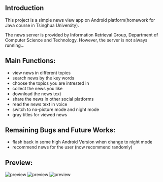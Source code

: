 ## Introduction
This project is a simple news view app on Android platform(homework for Java course in Tsinghua University).

The news server is provided by Information Retrieval Group, Department of Computer Science and Technology. However, the server is not always running...

## Main Functions:
- view news in different topics
- search news by the key words
- choose the topics you are intrested in
- collect the news you like
- download the news text
- share the news in other social platforms
- read the news text in voice
- switch to no-picture mode and night mode
- gray titles for viewed news

## Remaining Bugs and Future Works:
- flash back in some high Android Version when change to night mode
- recommend news for the user (now recommend randomly)

## Preview:


![preview](https://github.com/ZebornDuan/NewsViewerAPP/blob/master/images/1_.png)
![preview](https://github.com/ZebornDuan/NewsViewerAPP/blob/master/images/2_.png)
![preview](https://github.com/ZebornDuan/NewsViewerAPP/blob/master/images/3.png)
